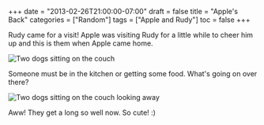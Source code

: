 +++
date = "2013-02-26T21:00:00-07:00"
draft = false
title = "Apple's Back"
categories = ["Random"]
tags = ["Apple and Rudy"]
toc = false
+++


<p>Rudy came for a visit!&nbsp;Apple was visiting Rudy for a little while to cheer him up and this is them when Apple came home.</p>    
<p><img alt="Two dogs sitting on the couch" src="http://cdn.smylee.com/images/2013/03/8542339961_afd2749866_b.jpg" title="Apple and Rudy all bundled up on the couch," /></p>    
<p>Someone must be in the kitchen or getting some food. What's going on over there?</p>    
<p><img alt="Two dogs sitting on the couch looking away" src="http://cdn.smylee.com/images/2013/03/8543438276_958c44ceff_b.jpg" title="What&amp;#039;s going on over there..?" /></p>    
<p>Aww! They get a long so well now. So cute! :)</p>  